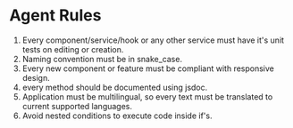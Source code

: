 # Agent Rules
1. Every component/service/hook or any other service must have it's unit tests on editing or creation.
2. Naming convention must be in snake_case.
3. Every new component or feature must be compliant with responsive design.
4. every method should be documented using jsdoc.
5. Application must be multilingual, so every text must be translated to current supported languages.
6. Avoid nested conditions to execute code inside if's.